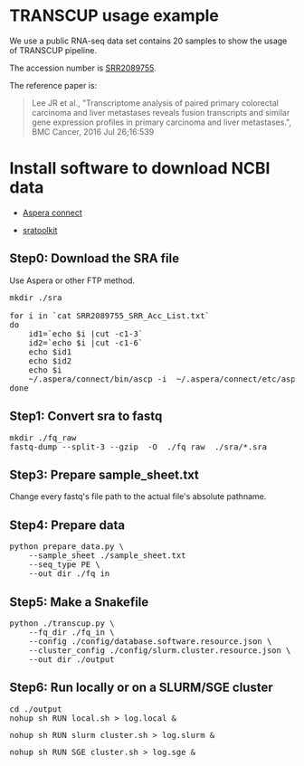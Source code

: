 # TRANSCUP usage example

We use a public RNA-seq data set contains 20 samples to show the usage of TRANSCUP pipeline.

The accession number is [SRR2089755](https://www.ncbi.nlm.nih.gov/sra/?term=SRR2089755[accn]). 

The reference paper is:

> Lee JR et al., "Transcriptome analysis of paired primary colorectal carcinoma and liver metastases reveals fusion transcripts and similar gene expression profiles in primary carcinoma and liver metastases.", BMC Cancer, 2016 Jul 26;16:539
# Install software to download NCBI data
* [Aspera connect](https://downloads.asperasoft.com/connect2/)

* [sratoolkit](https://www.ncbi.nlm.nih.gov/sra/docs/toolkitsoft/)


## Step0: Download the SRA file
Use Aspera or other FTP method.
<pre>
mkdir ./sra

for i in `cat SRR2089755_SRR_Acc_List.txt`
do
	id1=`echo $i |cut -c1-3`
	id2=`echo $i |cut -c1-6`
	echo $id1
	echo $id2
	echo $i
	~/.aspera/connect/bin/ascp -i  ~/.aspera/connect/etc/asperaweb_id_dsa.openssh -T -k 1 anonftp@ftp.ncbi.nlm.nih.gov:/sra/sra-instant/reads/ByRun/sra/${id1}/${id2}/${i}/${i}.sra ./sra
done
</pre>

## Step1: Convert sra  to fastq
<pre>
mkdir ./fq_raw
fastq-dump --split-3 --gzip  -O  ./fq_raw  ./sra/*.sra
</pre>
## Step3: Prepare sample_sheet.txt
Change every fastq's file path to the actual file's absolute pathname.
## Step4: Prepare data
<pre>
python prepare_data.py \
	--sample_sheet ./sample_sheet.txt
	--seq_type PE \
	--out_dir ./fq_in
</pre>
## Step5: Make a Snakefile
<pre>
python ./transcup.py \
	--fq_dir ./fq_in \
	--config ./config/database.software.resource.json \
	--cluster_config ./config/slurm.cluster.resource.json \
	--out_dir ./output
</pre>
## Step6: Run locally or  on  a  SLURM/SGE cluster
<pre>
cd ./output
nohup sh RUN_local.sh > log.local &
</pre>
<pre>
nohup sh RUN_slurm_cluster.sh > log.slurm &
</pre>
<pre>
nohup sh RUN_SGE_cluster.sh > log.sge &
</pre>